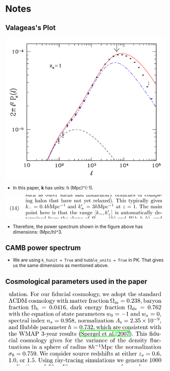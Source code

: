 # Notes

## Valageas's Plot

![valageas.png](valageas.png)


* In this paper, **k** has units: h (Mpc)^(-1).


![k_dimensions.png](k_dimensions.png)

* Therefore, the power spectrum shown in the figure above has dimensions: (Mpc/h)^3.

## CAMB power spectrum
* We are using `k_hunit = True` and `hubble_units = True` in PK. That gives us the same dimensions as mentioned above.

## Cosmological parameters used in the paper

![parameters.png](parameters.png)
